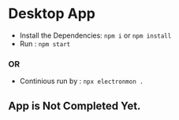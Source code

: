 # Desktop App

- Install the Dependencies: `npm i` or `npm install`
- Run : `npm start` 
### OR
- Continious run by : `npx electronmon .`


## App is Not Completed Yet.